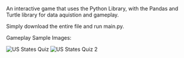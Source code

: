 An interactive game that uses the Python Library, with the Pandas and Turtle library for data aquistion and gameplay.

Simply download the entire file and run main.py.

Gameplay Sample Images:

![US States Quiz](https://github.com/adam-patrick/100-Days-of-Python/blob/images/USQuizex1.PNG "US States Quiz 1")
![US States Quiz 2](https://github.com/adam-patrick/100-Days-of-Python/blob/images/USQuizex2.PNG "US States Quiz 2")
